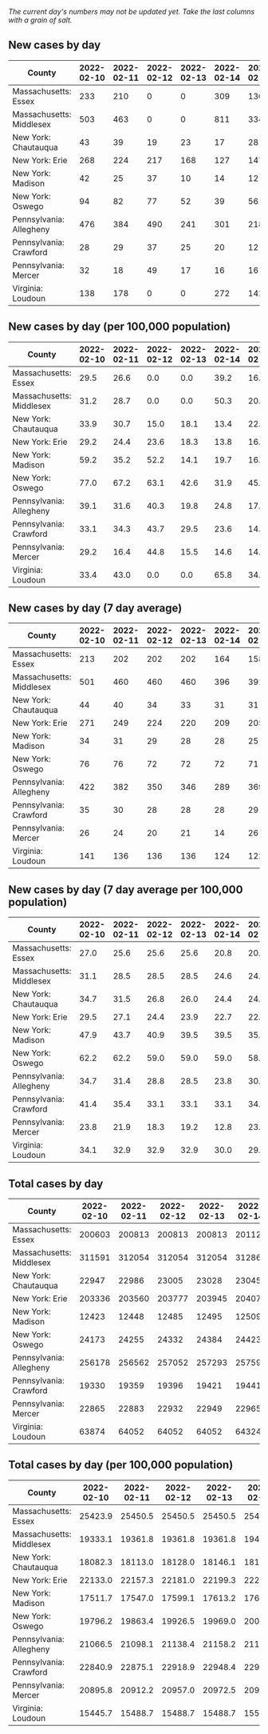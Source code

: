 _The current day's numbers may not be updated yet. Take the last columns with a grain of salt._
## New cases by day

| County | 2022-02-10 | 2022-02-11 | 2022-02-12 | 2022-02-13 | 2022-02-14 | 2022-02-15 | 2022-02-16 |
| --- | --- | --- | --- | --- | --- | --- | --- |
| Massachusetts: Essex | 233 | 210 | 0 | 0 | 309 | 130 |  |
| Massachusetts: Middlesex | 503 | 463 | 0 | 0 | 811 | 334 |  |
| New York: Chautauqua | 43 | 39 | 19 | 23 | 17 | 28 |  |
| New York: Erie | 268 | 224 | 217 | 168 | 127 | 147 |  |
| New York: Madison | 42 | 25 | 37 | 10 | 14 | 12 |  |
| New York: Oswego | 94 | 82 | 77 | 52 | 39 | 56 |  |
| Pennsylvania: Allegheny | 476 | 384 | 490 | 241 | 301 | 218 | 196 |
| Pennsylvania: Crawford | 28 | 29 | 37 | 25 | 20 | 12 | 24 |
| Pennsylvania: Mercer | 32 | 18 | 49 | 17 | 16 | 16 | 17 |
| Virginia: Loudoun | 138 | 178 | 0 | 0 | 272 | 142 |  |

## New cases by day (per 100,000 population)

| County | 2022-02-10 | 2022-02-11 | 2022-02-12 | 2022-02-13 | 2022-02-14 | 2022-02-15 | 2022-02-16 |
| --- | --- | --- | --- | --- | --- | --- | --- |
| Massachusetts: Essex | 29.5 | 26.6 | 0.0 | 0.0 | 39.2 | 16.5 |  |
| Massachusetts: Middlesex | 31.2 | 28.7 | 0.0 | 0.0 | 50.3 | 20.7 |  |
| New York: Chautauqua | 33.9 | 30.7 | 15.0 | 18.1 | 13.4 | 22.1 |  |
| New York: Erie | 29.2 | 24.4 | 23.6 | 18.3 | 13.8 | 16.0 |  |
| New York: Madison | 59.2 | 35.2 | 52.2 | 14.1 | 19.7 | 16.9 |  |
| New York: Oswego | 77.0 | 67.2 | 63.1 | 42.6 | 31.9 | 45.9 |  |
| Pennsylvania: Allegheny | 39.1 | 31.6 | 40.3 | 19.8 | 24.8 | 17.9 | 16.1 |
| Pennsylvania: Crawford | 33.1 | 34.3 | 43.7 | 29.5 | 23.6 | 14.2 | 28.4 |
| Pennsylvania: Mercer | 29.2 | 16.4 | 44.8 | 15.5 | 14.6 | 14.6 | 15.5 |
| Virginia: Loudoun | 33.4 | 43.0 | 0.0 | 0.0 | 65.8 | 34.3 |  |

## New cases by day (7 day average)

| County | 2022-02-10 | 2022-02-11 | 2022-02-12 | 2022-02-13 | 2022-02-14 | 2022-02-15 | 2022-02-16 |
| --- | --- | --- | --- | --- | --- | --- | --- |
| Massachusetts: Essex | 213 | 202 | 202 | 202 | 164 | 158 |  |
| Massachusetts: Middlesex | 501 | 460 | 460 | 460 | 396 | 391 |  |
| New York: Chautauqua | 44 | 40 | 34 | 33 | 31 | 31 |  |
| New York: Erie | 271 | 249 | 224 | 220 | 209 | 205 |  |
| New York: Madison | 34 | 31 | 29 | 28 | 28 | 25 |  |
| New York: Oswego | 76 | 76 | 72 | 72 | 72 | 71 |  |
| Pennsylvania: Allegheny | 422 | 382 | 350 | 346 | 289 | 369 | 329 |
| Pennsylvania: Crawford | 35 | 30 | 28 | 28 | 28 | 29 | 25 |
| Pennsylvania: Mercer | 26 | 24 | 20 | 21 | 14 | 26 | 24 |
| Virginia: Loudoun | 141 | 136 | 136 | 136 | 124 | 122 |  |

## New cases by day (7 day average per 100,000 population)

| County | 2022-02-10 | 2022-02-11 | 2022-02-12 | 2022-02-13 | 2022-02-14 | 2022-02-15 | 2022-02-16 |
| --- | --- | --- | --- | --- | --- | --- | --- |
| Massachusetts: Essex | 27.0 | 25.6 | 25.6 | 25.6 | 20.8 | 20.0 |  |
| Massachusetts: Middlesex | 31.1 | 28.5 | 28.5 | 28.5 | 24.6 | 24.3 |  |
| New York: Chautauqua | 34.7 | 31.5 | 26.8 | 26.0 | 24.4 | 24.4 |  |
| New York: Erie | 29.5 | 27.1 | 24.4 | 23.9 | 22.7 | 22.3 |  |
| New York: Madison | 47.9 | 43.7 | 40.9 | 39.5 | 39.5 | 35.2 |  |
| New York: Oswego | 62.2 | 62.2 | 59.0 | 59.0 | 59.0 | 58.1 |  |
| Pennsylvania: Allegheny | 34.7 | 31.4 | 28.8 | 28.5 | 23.8 | 30.3 | 27.1 |
| Pennsylvania: Crawford | 41.4 | 35.4 | 33.1 | 33.1 | 33.1 | 34.3 | 29.5 |
| Pennsylvania: Mercer | 23.8 | 21.9 | 18.3 | 19.2 | 12.8 | 23.8 | 21.9 |
| Virginia: Loudoun | 34.1 | 32.9 | 32.9 | 32.9 | 30.0 | 29.5 |  |

## Total cases by day

| County | 2022-02-10 | 2022-02-11 | 2022-02-12 | 2022-02-13 | 2022-02-14 | 2022-02-15 | 2022-02-16 |
| --- | --- | --- | --- | --- | --- | --- | --- |
| Massachusetts: Essex | 200603 | 200813 | 200813 | 200813 | 201122 | 201252 |  |
| Massachusetts: Middlesex | 311591 | 312054 | 312054 | 312054 | 312865 | 313199 |  |
| New York: Chautauqua | 22947 | 22986 | 23005 | 23028 | 23045 | 23073 |  |
| New York: Erie | 203336 | 203560 | 203777 | 203945 | 204072 | 204219 |  |
| New York: Madison | 12423 | 12448 | 12485 | 12495 | 12509 | 12521 |  |
| New York: Oswego | 24173 | 24255 | 24332 | 24384 | 24423 | 24479 |  |
| Pennsylvania: Allegheny | 256178 | 256562 | 257052 | 257293 | 257594 | 257812 | 258008 |
| Pennsylvania: Crawford | 19330 | 19359 | 19396 | 19421 | 19441 | 19453 | 19477 |
| Pennsylvania: Mercer | 22865 | 22883 | 22932 | 22949 | 22965 | 22981 | 22998 |
| Virginia: Loudoun | 63874 | 64052 | 64052 | 64052 | 64324 | 64466 |  |

## Total cases by day (per 100,000 population)

| County | 2022-02-10 | 2022-02-11 | 2022-02-12 | 2022-02-13 | 2022-02-14 | 2022-02-15 | 2022-02-16 |
| --- | --- | --- | --- | --- | --- | --- | --- |
| Massachusetts: Essex | 25423.9 | 25450.5 | 25450.5 | 25450.5 | 25489.6 | 25506.1 |  |
| Massachusetts: Middlesex | 19333.1 | 19361.8 | 19361.8 | 19361.8 | 19412.1 | 19432.8 |  |
| New York: Chautauqua | 18082.3 | 18113.0 | 18128.0 | 18146.1 | 18159.5 | 18181.6 |  |
| New York: Erie | 22133.0 | 22157.3 | 22181.0 | 22199.3 | 22213.1 | 22229.1 |  |
| New York: Madison | 17511.7 | 17547.0 | 17599.1 | 17613.2 | 17633.0 | 17649.9 |  |
| New York: Oswego | 19796.2 | 19863.4 | 19926.5 | 19969.0 | 20001.0 | 20046.8 |  |
| Pennsylvania: Allegheny | 21066.5 | 21098.1 | 21138.4 | 21158.2 | 21182.9 | 21200.9 | 21217.0 |
| Pennsylvania: Crawford | 22840.9 | 22875.1 | 22918.9 | 22948.4 | 22972.0 | 22986.2 | 23014.6 |
| Pennsylvania: Mercer | 20895.8 | 20912.2 | 20957.0 | 20972.5 | 20987.2 | 21001.8 | 21017.3 |
| Virginia: Loudoun | 15445.7 | 15488.7 | 15488.7 | 15488.7 | 15554.5 | 15588.9 |  |
